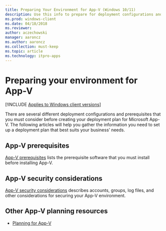 ```yaml
---
title: Preparing Your Environment for App-V (Windows 10/11)
description: Use this info to prepare for deployment configurations and prerequisites for Microsoft Application Virtualization (App-V).
ms.prod: windows-client
ms.date: 04/18/2018
ms.reviewer: 
author: aczechowski
manager: aaroncz
ms.author: aaroncz
ms.collection: must-keep
ms.topic: article
ms.technology: itpro-apps
---
```


# Preparing your environment for App-V

[!INCLUDE [Applies to Windows client versions](../includes/applies-to-windows-client-versions.md)]

There are several different deployment configurations and prerequisites that you must consider before creating your deployment plan for Microsoft App-V. The following articles will help you gather the information you need to set up a deployment plan that best suits your business’ needs.

## App-V prerequisites

[App-V prerequisites](appv-prerequisites.md) lists the prerequisite software that you must install before installing App-V.

## App-V security considerations

[App-V security considerations](appv-security-considerations.md) describes accounts, groups, log files, and other considerations for securing your App-V environment.

## Other App-V planning resources

* [Planning for App-V](appv-planning-for-appv.md)
